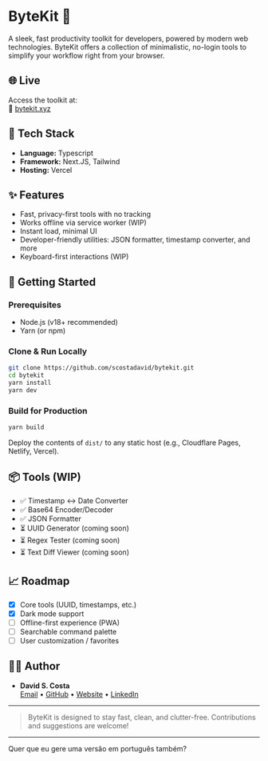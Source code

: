 # ByteKit 🧰

A sleek, fast productivity toolkit for developers, powered by modern web technologies. ByteKit offers a collection of minimalistic, no-login tools to simplify your workflow right from your browser.

## 🌐 Live

Access the toolkit at:  
🔗 [bytekit.xyz](https://bytekit.xyz)

## 🔧 Tech Stack

- **Language:** Typescript
- **Framework:** Next.JS, Tailwind
- **Hosting:** Vercel

## ✨ Features

- Fast, privacy-first tools with no tracking
- Works offline via service worker (WIP)
- Instant load, minimal UI
- Developer-friendly utilities: JSON formatter, timestamp converter, and more
- Keyboard-first interactions (WIP)

## 🚀 Getting Started

### Prerequisites

- Node.js (v18+ recommended)
- Yarn (or npm)

### Clone & Run Locally

```bash
git clone https://github.com/scostadavid/bytekit.git
cd bytekit
yarn install
yarn dev
```

### Build for Production

```bash
yarn build
```

Deploy the contents of `dist/` to any static host (e.g., Cloudflare Pages, Netlify, Vercel).

## 📦 Tools (WIP)

- ✅ Timestamp ↔ Date Converter  
- ✅ Base64 Encoder/Decoder  
- ✅ JSON Formatter  
- ⏳ UUID Generator (coming soon)  
- ⏳ Regex Tester (coming soon)  
- ⏳ Text Diff Viewer (coming soon)

## 📈 Roadmap

- [x] Core tools (UUID, timestamps, etc.)
- [x] Dark mode support
- [ ] Offline-first experience (PWA)
- [ ] Searchable command palette
- [ ] User customization / favorites

## 🧑‍💻 Author

- **David S. Costa**  
  [Email](mailto:me@scostadavid.dev) • [GitHub](https://github.com/scostadavid) • [Website](https://scostadavid.dev) • [LinkedIn](https://linkedin.com/in/scostadavid)

---

> ByteKit is designed to stay fast, clean, and clutter-free. Contributions and suggestions are welcome!

---

Quer que eu gere uma versão em português também?
